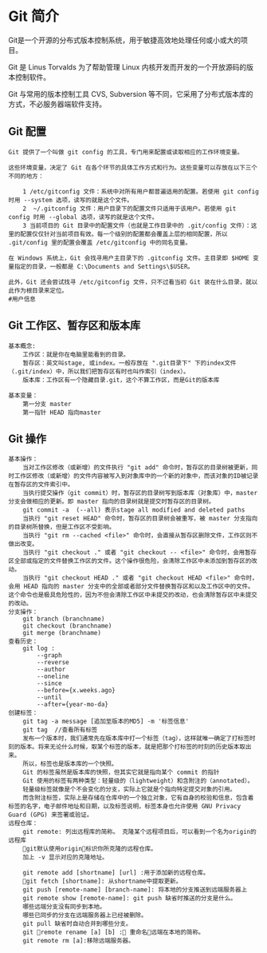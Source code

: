 # Git 简介
Git是一个开源的分布式版本控制系统，用于敏捷高效地处理任何或小或大的项目。

Git 是 Linus Torvalds 为了帮助管理 Linux 内核开发而开发的一个开放源码的版本控制软件。

Git 与常用的版本控制工具 CVS, Subversion 等不同，它采用了分布式版本库的方式，不必服务器端软件支持。

## Git 配置
    Git 提供了一个叫做 git config 的工具，专门用来配置或读取相应的工作环境变量。

    这些环境变量，决定了 Git 在各个环节的具体工作方式和行为。这些变量可以存放在以下三个不同的地方：

        1 /etc/gitconfig 文件：系统中对所有用户都普遍适用的配置。若使用 git config 时用 --system 选项，读写的就是这个文件。
        2  ~/.gitconfig 文件：用户目录下的配置文件只适用于该用户。若使用 git config 时用 --global 选项，读写的就是这个文件。
        3 当前项目的 Git 目录中的配置文件（也就是工作目录中的 .git/config 文件）：这里的配置仅仅针对当前项目有效。每一个级别的配置都会覆盖上层的相同配置，所以 .git/config 里的配置会覆盖 /etc/gitconfig 中的同名变量。
    
    在 Windows 系统上，Git 会找寻用户主目录下的 .gitconfig 文件。主目录即 $HOME 变量指定的目录，一般都是 C:\Documents and Settings\$USER。

    此外，Git 还会尝试找寻 /etc/gitconfig 文件，只不过看当初 Git 装在什么目录，就以此作为根目录来定位。
    #用户信息

## Git 工作区、暂存区和版本库
    基本概念:
        工作区：就是你在电脑里能看到的目录。
        暂存区：英文叫stage, 或index。一般存放在 ".git目录下" 下的index文件（.git/index）中，所以我们把暂存区有时也叫作索引（index）。
        版本库：工作区有一个隐藏目录.git，这个不算工作区，而是Git的版本库
    
    基本变量：
        第一分支 master
        第一指针 HEAD 指向master
## Git 操作
    基本操作：
        当对工作区修改（或新增）的文件执行 "git add" 命令时，暂存区的目录树被更新，同时工作区修改（或新增）的文件内容被写入到对象库中的一个新的对象中，而该对象的ID被记录在暂存区的文件索引中。
        当执行提交操作（git commit）时，暂存区的目录树写到版本库（对象库）中，master 分支会做相应的更新。即 master 指向的目录树就是提交时暂存区的目录树。
        git commit -a  (--all) 表示stage all modified and deleted paths
        当执行 "git reset HEAD" 命令时，暂存区的目录树会被重写，被 master 分支指向的目录树所替换，但是工作区不受影响。
        当执行 "git rm --cached <file>" 命令时，会直接从暂存区删除文件，工作区则不做出改变。
        当执行 "git checkout ." 或者 "git checkout -- <file>" 命令时，会用暂存区全部或指定的文件替换工作区的文件。这个操作很危险，会清除工作区中未添加到暂存区的改动。
        当执行 "git checkout HEAD ." 或者 "git checkout HEAD <file>" 命令时，会用 HEAD 指向的 master 分支中的全部或者部分文件替换暂存区和以及工作区中的文件。这个命令也是极具危险性的，因为不但会清除工作区中未提交的改动，也会清除暂存区中未提交的改动。
    分支操作：
        git branch (branchname)
        git checkout (branchname)
        git merge (branchname)
    查看历史：
        git log :
            --graph
            --reverse
            --author
            --oneline
            --since
            --before={x.weeks.ago}
            --until
            --after={year-mo-da}
    创建标签：
        git tag -a message [追加至版本的MD5] -m '标签信息'
        git tag  //查看所有标签
        发布一个版本时，我们通常先在版本库中打一个标签（tag），这样就唯一确定了打标签时刻的版本。将来无论什么时候，取某个标签的版本，就是把那个打标签的时刻的历史版本取出来。
        所以，标签也是版本库的一个快照。
        Git 的标签虽然是版本库的快照，但其实它就是指向某个 commit 的指针
        Git 使用的标签有两种类型：轻量级的（lightweight）和含附注的（annotated）。
        轻量级标签就像是个不会变化的分支，实际上它就是个指向特定提交对象的引用。
        而含附注标签，实际上是存储在仓库中的一个独立对象，它有自身的校验和信息，包含着标签的名字，电子邮件地址和日期，以及标签说明，标签本身也允许使用 GNU Privacy Guard (GPG) 来签署或验证。
    远程仓库：
        git remote: 列出远程库的简称。 克隆某个远程项目后，可以看到一个名为origin的远程库
        git默认使用origin标识你所克隆的远程仓库。
        加上 -v 显示对应的克隆地址。

        git remote add [shortname] [url] :用于添加新的远程仓库。
        git fetch [shortname]: 从shortname中提取更新。
        git push [remote-name] [branch-name]: 将本地的分支推送到远端服务器上
        git remote show [remote-name]: git push 缺省时推送的分支是什么。
        哪些远端分支没有同步到本地。
        哪些已同步的分支在远端服务器上已经被删除。
        git pull 缺省时自动合并到哪些分支。
        git remote rename [a] [b] : 重命名远端在本地的简称。
        git remote rm [a]:移除远端服务器。


